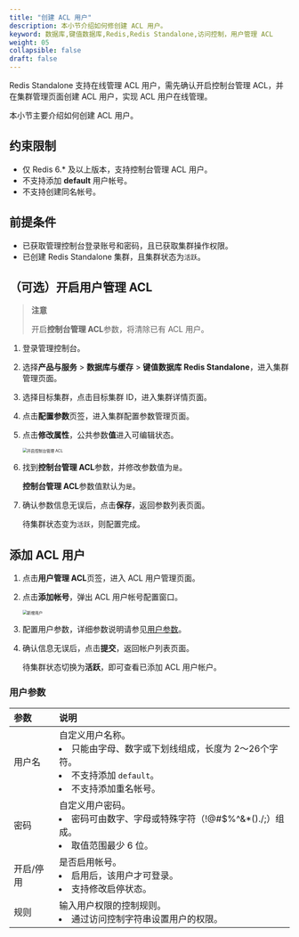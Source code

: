 ```yaml
---
title: "创建 ACL 用户"
description: 本小节介绍如何修创建 ACL 用户。 
keyword: 数据库,键值数据库,Redis,Redis Standalone,访问控制，用户管理 ACL
weight: 05
collapsible: false
draft: false
---
```


Redis Standalone 支持在线管理 ACL 用户，需先确认开启控制台管理 ACL，并在集群管理页面创建 ACL 用户，实现 ACL 用户在线管理。

本小节主要介绍如何创建 ACL 用户。

## 约束限制

- 仅 Redis 6.* 及以上版本，支持控制台管理 ACL 用户。
- 不支持添加 **default** 用户帐号。
- 不支持创建同名帐号。

## 前提条件

- 已获取管理控制台登录账号和密码，且已获取集群操作权限。
- 已创建 Redis Standalone 集群，且集群状态为`活跃`。

## （可选）开启用户管理 ACL

> **注意**
> 
> 开启**控制台管理 ACL**参数，将清除已有 ACL 用户。

1. 登录管理控制台。
2. 选择**产品与服务** > **数据库与缓存** > **键值数据库 Redis Standalone**，进入集群管理页面。
3. 选择目标集群，点击目标集群 ID，进入集群详情页面。
4. 点击**配置参数**页签，进入集群配置参数管理页面。
5. 点击**修改属性**，公共参数**值**进入可编辑状态。

   <img src="../../../_images/enable_acl.png" alt="开启控制台管理 ACL" style="zoom:50%;" />

6. 找到**控制台管理 ACL**参数，并修改参数值为`是`。

   **控制台管理 ACL**参数值默认为`是`。

7. 确认参数信息无误后，点击**保存**，返回参数列表页面。
 
   待集群状态变为`活跃`，则配置完成。

## 添加 ACL 用户

1. 点击**用户管理 ACL**页签，进入 ACL 用户管理页面。
2. 点击**添加帐号**，弹出 ACL 用户帐号配置窗口。
   
   <img src="../../../_images/add_acl_user.png" alt="新增用户" style="zoom:50%;" />

3. 配置用户参数，详细参数说明请参见[用户参数](#用户参数)。
4. 确认信息无误后，点击**提交**，返回帐户列表页面。

   待集群状态切换为**活跃**，即可查看已添加 ACL 用户帐户。

### 用户参数

| 参数      | 说明                                                         |
| :--------- | :------------------------------------------------------------ |
| 用户名    | 自定义用户名称。<li>只能由字母、数字或下划线组成，长度为 2～26个字符。<li>不支持添加 `default`。<li>不支持添加重名帐号。 |
| 密码      | 自定义用户密码。<li>密码可由数字、字母或特殊字符（!@#$%^&*()./;）组成。<li>取值范围最少 6 位。 |
| 开启/停用 | 是否启用帐号。<li>启用后，该用户才可登录。<li>支持修改启停状态。 |
| 规则      | 输入用户权限的控制规则。<li>通过访问控制字符串设置用户的权限。 |
